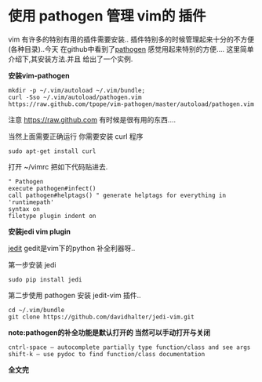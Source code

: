 使用 pathogen 管理 vim的 插件
=======

vim 有许多的特别有用的插件需要安装.. 插件特别多的时候管理起来十分的不方便(各种目录)..今天
在github中看到了[pathogen](https://github.com/tpope/vim-pathogen) 感觉用起来特别的方便....
这里简单介绍下,其安装方法.并且 给出了一个实例.

**安装vim-pathogen**

    mkdir -p ~/.vim/autoload ~/.vim/bundle;
    curl -Sso ~/.vim/autoload/pathogen.vim https://raw.github.com/tpope/vim-pathogen/master/autoload/pathogen.vim

注意 https://raw.github.com 有时候是很有用的东西....

当然上面需要正确运行 你需要安装 curl 程序

    sudo apt-get install curl

打开 ~/vimrc 把如下代码贴进去.

    " Pathogen
    execute pathogen#infect()
    call pathogen#helptags() " generate helptags for everything in 'runtimepath'
    syntax on
    filetype plugin indent on

**安装jedi vim plugin**

[jedit](https://github.com/davidhalter/jedi-vim) gedit是vim下的python 补全利器呀..

第一步安装 jedi

    sudo pip install jedi

第二步使用 pathogen 安装 jedit-vim 插件.. 

    cd ~/.vim/bundle
    git clone https://github.com/davidhalter/jedi-vim.git

__note:pathogen的补全功能是默认打开的 当然可以手动打开与关闭__

    cntrl-space — autocomplete partially type function/class and see args
    shift-k — use pydoc to find function/class documentation

__全文完__







